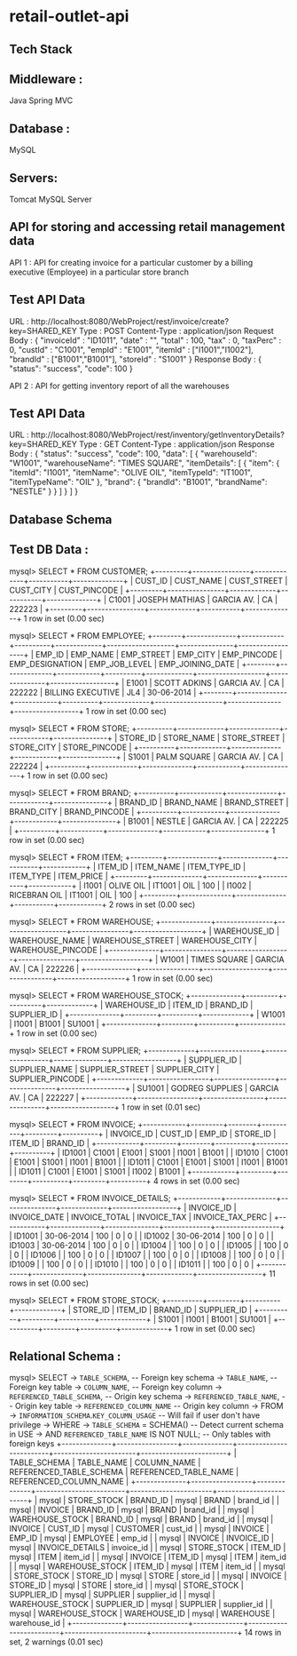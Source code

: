 # retail-outlet-api
Tech Stack
----------

Middleware :
----------
Java
Spring MVC

Database :
--------
MySQL

Servers:
-------
Tomcat
MySQL Server


API for storing and accessing retail management data
----------------------------------------------------

API 1 : API for creating invoice for a particular customer by a billing executive (Employee) in a particular store branch

Test API Data
-------------
URL : http://localhost:8080/WebProject/rest/invoice/create?key=SHARED_KEY
Type : POST
Content-Type : application/json
Request Body : 
{
	"invoiceId" : "ID1011",
	"date" : "",
	"total" : 100,
	"tax" : 0,
	"taxPerc" : 0,
	"custId" : "C1001",
	"empId" : "E1001",
	"itemId" : ["I1001","I1002"],
	"brandId" : ["B1001","B1001"],
	"storeId" : "S1001"
}
Response Body :
{
    "status": "success",
    "code": 100
}


API 2 : API for getting inventory report of all the warehouses

Test API Data
-------------
URL : http://localhost:8080/WebProject/rest/inventory/getInventoryDetails?key=SHARED_KEY
Type : GET
Content-Type : application/json
Response Body :
{
    "status": "success",
    "code": 100,
    "data": [
        {
            "warehouseId": "W1001",
            "warehouseName": "TIMES SQUARE",
            "itemDetails": [
                {
                    "item": {
                        "itemId": "I1001",
                        "itemName": "OLIVE OIL",
                        "itemTypeId": "IT1001",
                        "itemTypeName": "OIL"
                    },
                    "brand": {
                        "brandId": "B1001",
                        "brandName": "NESTLE"
                    }
                }
            ]
        }
    ]
}



Database Schema
---------------

Test DB Data :
------------
mysql> SELECT * FROM CUSTOMER;
+---------+----------------+-------------+-----------+--------------+
| CUST_ID | CUST_NAME      | CUST_STREET | CUST_CITY | CUST_PINCODE |
+---------+----------------+-------------+-----------+--------------+
| C1001   | JOSEPH MATHIAS | GARCIA AV.  | CA        | 222223       |
+---------+----------------+-------------+-----------+--------------+
1 row in set (0.00 sec)

mysql> SELECT * FROM EMPLOYEE;
+--------+--------------+------------+----------+-------------+-------------------+---------------+------------------+
| EMP_ID | EMP_NAME     | EMP_STREET | EMP_CITY | EMP_PINCODE | EMP_DESIGNATION   | EMP_JOB_LEVEL | EMP_JOINING_DATE |
+--------+--------------+------------+----------+-------------+-------------------+---------------+------------------+
| E1001  | SCOTT ADKINS | GARCIA AV. | CA       | 222222      | BILLING EXECUTIVE | JL4           | 30-06-2014       |
+--------+--------------+------------+----------+-------------+-------------------+---------------+------------------+
1 row in set (0.00 sec)

mysql> SELECT * FROM STORE;
+----------+-------------+--------------+------------+---------------+
| STORE_ID | STORE_NAME  | STORE_STREET | STORE_CITY | STORE_PINCODE |
+----------+-------------+--------------+------------+---------------+
| S1001    | PALM SQUARE | GARCIA AV.   | CA         | 222224        |
+----------+-------------+--------------+------------+---------------+
1 row in set (0.00 sec)

mysql> SELECT * FROM BRAND;
+----------+------------+--------------+------------+---------------+
| BRAND_ID | BRAND_NAME | BRAND_STREET | BRAND_CITY | BRAND_PINCODE |
+----------+------------+--------------+------------+---------------+
| B1001    | NESTLE     | GARCIA AV.   | CA         | 222225        |
+----------+------------+--------------+------------+---------------+
1 row in set (0.00 sec)

mysql> SELECT * FROM ITEM;
+---------+--------------+--------------+-----------+------------+
| ITEM_ID | ITEM_NAME    | ITEM_TYPE_ID | ITEM_TYPE | ITEM_PRICE |
+---------+--------------+--------------+-----------+------------+
| I1001   | OLIVE OIL    | IT1001       | OIL       |        100 |
| I1002   | RICEBRAN OIL | IT1001       | OIL       |        100 |
+---------+--------------+--------------+-----------+------------+
2 rows in set (0.00 sec)

mysql> SELECT * FROM WAREHOUSE;
+--------------+----------------+------------------+----------------+-------------------+
| WAREHOUSE_ID | WAREHOUSE_NAME | WAREHOUSE_STREET | WAREHOUSE_CITY | WAREHOUSE_PINCODE |
+--------------+----------------+------------------+----------------+-------------------+
| W1001        | TIMES SQUARE   | GARCIA AV.       | CA             | 222226            |
+--------------+----------------+------------------+----------------+-------------------+
1 row in set (0.00 sec)

mysql> SELECT * FROM WAREHOUSE_STOCK;
+--------------+---------+----------+-------------+
| WAREHOUSE_ID | ITEM_ID | BRAND_ID | SUPPLIER_ID |
+--------------+---------+----------+-------------+
| W1001        | I1001   | B1001    | SU1001      |
+--------------+---------+----------+-------------+
1 row in set (0.00 sec)

mysql> SELECT * FROM SUPPLIER;
+-------------+-----------------+-----------------+---------------+------------------+
| SUPPLIER_ID | SUPPLIER_NAME   | SUPPLIER_STREET | SUPPLIER_CITY | SUPPLIER_PINCODE |
+-------------+-----------------+-----------------+---------------+------------------+
| SU1001      | GODREG SUPPLIES | GARCIA AV.      | CA            | 222227           |
+-------------+-----------------+-----------------+---------------+------------------+
1 row in set (0.01 sec)

mysql> SELECT * FROM INVOICE;
+------------+---------+--------+----------+---------+----------+
| INVOICE_ID | CUST_ID | EMP_ID | STORE_ID | ITEM_ID | BRAND_ID |
+------------+---------+--------+----------+---------+----------+
| ID1001     | C1001   | E1001  | S1001    | I1001   | B1001    |
| ID1010     | C1001   | E1001  | S1001    | I1001   | B1001    |
| ID1011     | C1001   | E1001  | S1001    | I1001   | B1001    |
| ID1011     | C1001   | E1001  | S1001    | I1002   | B1001    |
+------------+---------+--------+----------+---------+----------+
4 rows in set (0.00 sec)

mysql> SELECT * FROM INVOICE_DETAILS;
+------------+--------------+---------------+-------------+------------------+
| INVOICE_ID | INVOICE_DATE | INVOICE_TOTAL | INVOICE_TAX | INVOICE_TAX_PERC |
+------------+--------------+---------------+-------------+------------------+
| ID1001     | 30-06-2014   |           100 |           0 |                0 |
| ID1002     | 30-06-2014   |           100 |           0 |                0 |
| ID1003     | 30-06-2014   |           100 |           0 |                0 |
| ID1004     |              |           100 |           0 |                0 |
| ID1005     |              |           100 |           0 |                0 |
| ID1006     |              |           100 |           0 |                0 |
| ID1007     |              |           100 |           0 |                0 |
| ID1008     |              |           100 |           0 |                0 |
| ID1009     |              |           100 |           0 |                0 |
| ID1010     |              |           100 |           0 |                0 |
| ID1011     |              |           100 |           0 |                0 |
+------------+--------------+---------------+-------------+------------------+
11 rows in set (0.00 sec)

mysql> SELECT * FROM STORE_STOCK;
+----------+---------+----------+-------------+
| STORE_ID | ITEM_ID | BRAND_ID | SUPPLIER_ID |
+----------+---------+----------+-------------+
| S1001    | I1001   | B1001    | SU1001      |
+----------+---------+----------+-------------+
1 row in set (0.00 sec)


Relational Schema :
-----------------
mysql> SELECT                                                                                                                                                                                                   ->   `TABLE_SCHEMA`,                          -- Foreign key schema
    ->   `TABLE_NAME`,                            -- Foreign key table
    ->   `COLUMN_NAME`,                           -- Foreign key column
    ->   `REFERENCED_TABLE_SCHEMA`,               -- Origin key schema
    ->   `REFERENCED_TABLE_NAME`,                 -- Origin key table
    ->   `REFERENCED_COLUMN_NAME`                 -- Origin key column
    -> FROM
    ->   `INFORMATION_SCHEMA`.`KEY_COLUMN_USAGE`  -- Will fail if user don't have privilege
    -> WHERE
    ->   `TABLE_SCHEMA` = SCHEMA()                -- Detect current schema in USE 
    ->   AND `REFERENCED_TABLE_NAME` IS NOT NULL; -- Only tables with foreign keys
+--------------+-----------------+--------------+-------------------------+-----------------------+------------------------+
| TABLE_SCHEMA | TABLE_NAME      | COLUMN_NAME  | REFERENCED_TABLE_SCHEMA | REFERENCED_TABLE_NAME | REFERENCED_COLUMN_NAME |
+--------------+-----------------+--------------+-------------------------+-----------------------+------------------------+
| mysql        | STORE_STOCK     | BRAND_ID     | mysql                   | BRAND                 | brand_id               |
| mysql        | INVOICE         | BRAND_ID     | mysql                   | BRAND                 | brand_id               |
| mysql        | WAREHOUSE_STOCK | BRAND_ID     | mysql                   | BRAND                 | brand_id               |
| mysql        | INVOICE         | CUST_ID      | mysql                   | CUSTOMER              | cust_id                |
| mysql        | INVOICE         | EMP_ID       | mysql                   | EMPLOYEE              | emp_id                 |
| mysql        | INVOICE         | INVOICE_ID   | mysql                   | INVOICE_DETAILS       | invoice_id             |
| mysql        | STORE_STOCK     | ITEM_ID      | mysql                   | ITEM                  | item_id                |
| mysql        | INVOICE         | ITEM_ID      | mysql                   | ITEM                  | item_id                |
| mysql        | WAREHOUSE_STOCK | ITEM_ID      | mysql                   | ITEM                  | item_id                |
| mysql        | STORE_STOCK     | STORE_ID     | mysql                   | STORE                 | store_id               |
| mysql        | INVOICE         | STORE_ID     | mysql                   | STORE                 | store_id               |
| mysql        | STORE_STOCK     | SUPPLIER_ID  | mysql                   | SUPPLIER              | supplier_id            |
| mysql        | WAREHOUSE_STOCK | SUPPLIER_ID  | mysql                   | SUPPLIER              | supplier_id            |
| mysql        | WAREHOUSE_STOCK | WAREHOUSE_ID | mysql                   | WAREHOUSE             | warehouse_id           |
+--------------+-----------------+--------------+-------------------------+-----------------------+------------------------+
14 rows in set, 2 warnings (0.01 sec)


